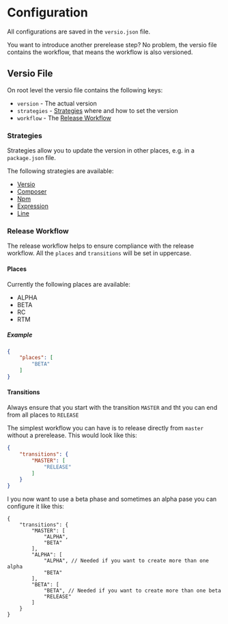 
# Configuration

All configurations are saved in the `versio.json` file.

You want to introduce another prerelease step?
No problem, the versio file contains the workflow, that means the workflow is also versioned.

## Versio File

On root level the versio file contains the following keys:

- `version` - The actual version
- `strategies` - [Strategies](#strategies) where and how to set the version
- `workflow` - The [Release Workflow](#release-workflow)

### Strategies

Strategies allow you to update the version in other places, e.g. in a `package.json` file.

The following strategies are available:

- [Versio](strategies/versio.md)
- [Composer](strategies/composer.md)
- [Npm](strategies/npm.md)
- [Expression](strategies/expression.md)
- [Line](strategies/line.md)

### Release Workflow

The release workflow helps to ensure compliance with the release workflow.
All the `places` and `transitions` will be set in uppercase.

#### Places

Currently the following places are available:

- ALPHA
- BETA
- RC
- RTM

##### Example

```json
{
    "places": [
        "BETA"
    ]
}
```

#### Transitions

Always ensure that you start with the transition `MASTER` and tht you can end from all places to `RELEASE`

The simplest workflow you can have is to release directly from `master` without a prerelease.
This would look like this:

```json
{
    "transitions": {
        "MASTER": [
            "RELEASE"
        ]
    }
}
```

I you now want to use a beta phase and sometimes an alpha pase you can configure it like this:

```json5
{
    "transitions": {
        "MASTER": [
            "ALPHA",
            "BETA"
        ],
        "ALPHA": [
            "ALPHA", // Needed if you want to create more than one alpha
            "BETA"
        ],
        "BETA": [
            "BETA", // Needed if you want to create more than one beta
            "RELEASE"
        ]
    }
}
```
